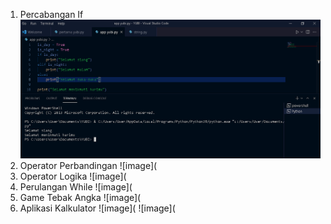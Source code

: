 1. Percabangan If
![image](https://github.com/IsmedQalyubi/3.Python-3/blob/main/percabangan%20if.PNG) 
2. Operator Perbandingan
![image](
3. Operator Logika
![image](
4. Perulangan While
![image](
5. Game Tebak Angka
![image](
6. Aplikasi Kalkulator
![image](
![image](
